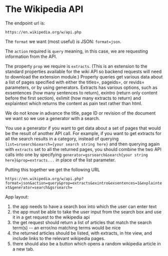 # The Wikipedia API

The endpoint url is:
```
https://en.wikipedia.org/w/api.php
```

The `format` we want (most useful) is JSON: `format=json`.

The `action` required is `query` meaning, in this case, we are requesting information from the API.

The property `prop` we require is `extracts`. (This is an extension to the standard properties available for the wiki API so backend requests will need to download the extension module.)
Property queries get various data about a list of pages specified with either the titles=, pageids=, or revids= parameters, or by using generators. 
Extracts has various options, such as exsentences (how many sentences to return), exintro (return only content before the first section), exlimit (how many extracts to return) and explaintext which returns the content as pain text rather than html.

We do not know in advance the title, page ID or revision of the document we want so we use a generator with a search.

You use a generator if you want to get data about a set of pages that would be the result of another API call. For example, if you want to get extracts for all the search results in a category, instead of querying `list=srsearch&search={your search string here}` and then querying again with `extracts` set to all the returned pages, you should combine the two API calls into one by specifying `generator=gsrsearch&search{your string here}&prop=extracts...` in place of the list parameter. 

Putting this together we get the following URL

`https://en.wikipedia.org/w/api.php?format=json&action=query&prop=extracts&exintro&exsentences=1&explaintext&generator=search&gsrsearch=`


App layout:

1) the app needs to have a search box into which the user can enter text
2) the app must be able to take the user input from the search box and use it in a get request to the wikipedia api
3) the get request should return a list of articles that match the search term(s)
 -- an error/no matching terms would be nice
4) the returned articles should be listed, with extracts, in hte view, and include links to the relevant wikipedia pages.
5) there should also be a button which opens a random wikipedia article in a new tab.
